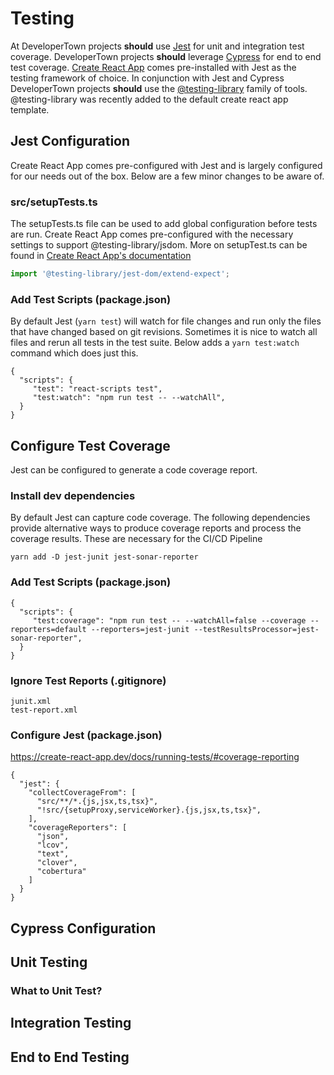 # Testing

At DeveloperTown projects **should** use [Jest](https://jestjs.io/) for unit and integration test coverage.  DeveloperTown projects **should** leverage [Cypress](https://www.cypress.io/) for end to end test coverage.  [Create React App](https://create-react-app.dev/) comes pre-installed with Jest as the testing framework of choice.  In conjunction with Jest and Cypress DeveloperTown projects **should** use the [@testing-library](https://testing-library.com/) family of tools.  @testing-library was recently added to the default create react app template.

## Jest Configuration

Create React App comes pre-configured with Jest and is largely configured for our needs out of the box.  Below are a few minor changes to be aware of. 

### src/setupTests.ts

The setupTests.ts file can be used to add global configuration before tests are run.  Create React App comes pre-configured with the necessary settings to support @testing-library/jsdom.  More on setupTest.ts can be found in [Create React App's documentation](https://create-react-app.dev/docs/running-tests/#option-2-react-testing-library)

```ts
import '@testing-library/jest-dom/extend-expect';
```

### Add Test Scripts (package.json)

By default Jest (`yarn test`) will watch for file changes and run only the files that have changed based on git revisions.  Sometimes it is nice to watch all files and rerun all tests in the test suite.  Below adds a `yarn test:watch` command which does just this.

```
{
  "scripts": {
     "test": "react-scripts test",
     "test:watch": "npm run test -- --watchAll",
  }
}
```

## Configure Test Coverage

Jest can be configured to generate a code coverage report.

### Install dev dependencies

By default Jest can capture code coverage.  The following dependencies provide alternative ways to produce coverage reports and process the coverage results.  These are necessary for the CI/CD Pipeline

```
yarn add -D jest-junit jest-sonar-reporter
```

### Add Test Scripts (package.json)

```
{
  "scripts": {
     "test:coverage": "npm run test -- --watchAll=false --coverage --reporters=default --reporters=jest-junit --testResultsProcessor=jest-sonar-reporter",
  }
}
```

### Ignore Test Reports (.gitignore)

```
junit.xml
test-report.xml
```

### Configure Jest (package.json)

https://create-react-app.dev/docs/running-tests/#coverage-reporting

```
{
  "jest": {
    "collectCoverageFrom": [
      "src/**/*.{js,jsx,ts,tsx}",
      "!src/{setupProxy,serviceWorker}.{js,jsx,ts,tsx}",
    ],
    "coverageReporters": [
      "json",
      "lcov",
      "text",
      "clover",
      "cobertura"
    ]
  }
}
```

## Cypress Configuration


## Unit Testing

### What to Unit Test?

## Integration Testing

## End to End Testing
